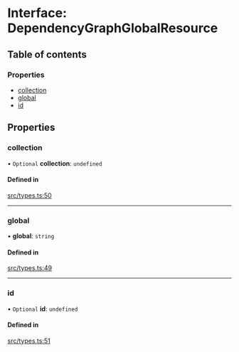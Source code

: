 # Interface: DependencyGraphGlobalResource

## Table of contents

### Properties

- [collection](DependencyGraphGlobalResource.md#collection)
- [global](DependencyGraphGlobalResource.md#global)
- [id](DependencyGraphGlobalResource.md#id)

## Properties

### collection

• `Optional` **collection**: `undefined`

#### Defined in

[src/types.ts:50](https://github.com/GeorgeHulpoi/payload-dependencies-graph/blob/bf25d07/src/types.ts#L50)

___

### global

• **global**: `string`

#### Defined in

[src/types.ts:49](https://github.com/GeorgeHulpoi/payload-dependencies-graph/blob/bf25d07/src/types.ts#L49)

___

### id

• `Optional` **id**: `undefined`

#### Defined in

[src/types.ts:51](https://github.com/GeorgeHulpoi/payload-dependencies-graph/blob/bf25d07/src/types.ts#L51)
